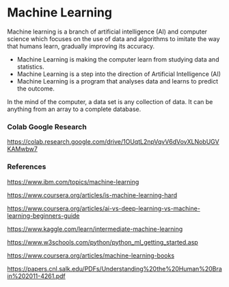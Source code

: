 # Machine Learning

Machine learning is a branch of artificial intelligence (AI) and computer science which focuses on the use of data and algorithms to imitate the way that humans learn, gradually improving its accuracy.

* Machine Learning is making the computer learn from studying data and statistics.
* Machine Learning is a step into the direction of Artificial Intelligence (AI)
* Machine Learning is a program that analyses data and learns to predict the outcome.

In the mind of the computer, a data set is any collection of data. It can be anything from an array to a complete database.

### Colab Google Research

https://colab.research.google.com/drive/1OUqtL2npVqvV6dVovXLNobUGVKAMwbw7

### References

https://www.ibm.com/topics/machine-learning

https://www.coursera.org/articles/is-machine-learning-hard

https://www.coursera.org/articles/ai-vs-deep-learning-vs-machine-learning-beginners-guide

https://www.kaggle.com/learn/intermediate-machine-learning

https://www.w3schools.com/python/python_ml_getting_started.asp

https://www.coursera.org/articles/machine-learning-books

https://papers.cnl.salk.edu/PDFs/Understanding%20the%20Human%20Brain%202011-4261.pdf
